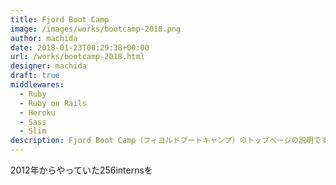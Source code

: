 ```yaml
---
title: Fjord Boot Camp
image: /images/works/bootcamp-2018.png
author: machida
date: 2018-01-23T00:29:38+00:00
url: /works/bootcamp-2018.html
designer: machida
draft: true
middlewares:
  - Ruby
  - Ruby on Rails
  - Heroku
  - Sass
  - Slim
description: Fjord Boot Camp（フィヨルドブートキャンプ）のトップページの説明です。
---
```


2012年からやっていた256internsを
